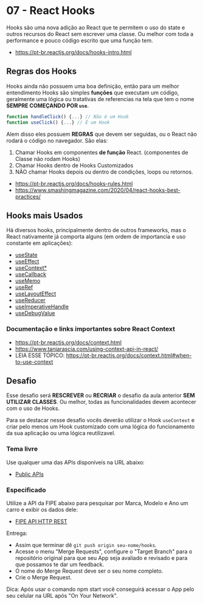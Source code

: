 # 07 - React Hooks

Hooks são uma nova adição ao React que te permitem o uso do state e outros recursos do React sem escrever uma classe. Ou melhor com toda a performance e pouco código escrito que uma função tem.

- https://pt-br.reactjs.org/docs/hooks-intro.html

## Regras dos Hooks

Hooks ainda não possuem uma boa definição, então para um melhor entendimento Hooks são simples **funções** que executam um código, geralmente uma lógica ou tratativas de referencias na tela que tem o nome **SEMPRE COMEÇANDO POR `use`**.

``` javascript
function handleClick() {...} // Não é um Hook
function useClick() {...} // É um Hook
```

Alem disso eles possuem **REGRAS** que devem ser seguidas, ou o React não rodará o código no navegador. São elas:

1. Chamar Hooks em componentes **de função** React. (componentes de Classe não rodam Hooks)
2. Chamar Hooks dentro de Hooks Customizados 
3. NÃO chamar Hooks depois ou dentro de condições, loops ou retornos.

- https://pt-br.reactjs.org/docs/hooks-rules.html
- https://www.smashingmagazine.com/2020/04/react-hooks-best-practices/

## Hooks mais Usados

Há diversos hooks, principalmente dentro de outros frameworks, mas o React nativamente já comporta alguns (em ordem de importancia e uso constante em aplicações):

- [useState](https://pt-br.reactjs.org/docs/hooks-reference.html#usestate)
- [useEffect](https://pt-br.reactjs.org/docs/hooks-reference.html#useeffect)
- [useContext*](https://pt-br.reactjs.org/docs/hooks-reference.html#usecontext)
- [useCallback](https://pt-br.reactjs.org/docs/hooks-reference.html#usereducer)
- [useMemo](https://pt-br.reactjs.org/docs/hooks-reference.html#usecallback)
- [useRef](https://pt-br.reactjs.org/docs/hooks-reference.html#usememo)
- [useLayoutEffect](https://pt-br.reactjs.org/docs/hooks-reference.html#useref)
- [useReducer](https://pt-br.reactjs.org/docs/hooks-reference.html#useimperativehandle)
- [useImperativeHandle](https://pt-br.reactjs.org/docs/hooks-reference.html#uselayouteffect)
- [useDebugValue](https://pt-br.reactjs.org/docs/hooks-reference.html#usedebugvalue)

### Documentação e links importantes sobre React Context

- https://pt-br.reactjs.org/docs/context.html
- https://www.taniarascia.com/using-context-api-in-react/
- LEIA ESSE TÓPICO: https://pt-br.reactjs.org/docs/context.html#when-to-use-context

## Desafio

Esse desafio será **RESCREVER** ou **RECRIAR** o desafio da aula anterior **SEM UTILIZAR CLASSES**. Ou melhor, todas as funcionalidades devem acontecer com o uso de Hooks.

Para se destacar nesse desafio vocês deverão utilizar o Hook `useContext` e criar pelo menos um Hook customizado com uma lógica do funcionamento da sua aplicação ou uma lógica reutilizavel.

### Tema livre

Use qualquer uma das APIs disponíveis na URL abaixo:

- [Public APIs](https://github.com/public-apis/public-apis)

### Especificado

Utilize a API da FIPE abaixo para pesquisar por Marca, Modelo e Ano um carro e exibir os dados dele:

- [FIPE API HTTP REST](https://deividfortuna.github.io/fipe/)

Entrega:

- Assim que terminar dê `git push origin seu-nome/hooks`.
- Acesse o menu "Merge Requests", configure o "Target Branch" para o repositório original para que seu App seja avaliado e revisado e para que possamos te dar um feedback.
- O nome do Merge Request deve ser o seu nome completo.
- Crie o Merge Request.

Dica: Após usar o comando npm start você conseguirá acessar o App pelo seu celular na URL após "On Your Network".
